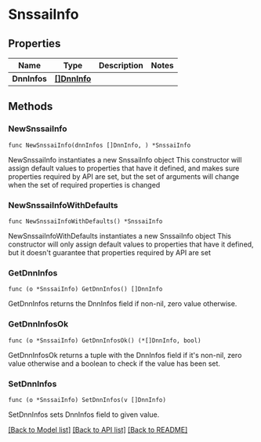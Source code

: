 # SnssaiInfo

## Properties

Name | Type | Description | Notes
------------ | ------------- | ------------- | -------------
**DnnInfos** | [**[]DnnInfo**](DnnInfo.md) |  | 

## Methods

### NewSnssaiInfo

`func NewSnssaiInfo(dnnInfos []DnnInfo, ) *SnssaiInfo`

NewSnssaiInfo instantiates a new SnssaiInfo object
This constructor will assign default values to properties that have it defined,
and makes sure properties required by API are set, but the set of arguments
will change when the set of required properties is changed

### NewSnssaiInfoWithDefaults

`func NewSnssaiInfoWithDefaults() *SnssaiInfo`

NewSnssaiInfoWithDefaults instantiates a new SnssaiInfo object
This constructor will only assign default values to properties that have it defined,
but it doesn't guarantee that properties required by API are set

### GetDnnInfos

`func (o *SnssaiInfo) GetDnnInfos() []DnnInfo`

GetDnnInfos returns the DnnInfos field if non-nil, zero value otherwise.

### GetDnnInfosOk

`func (o *SnssaiInfo) GetDnnInfosOk() (*[]DnnInfo, bool)`

GetDnnInfosOk returns a tuple with the DnnInfos field if it's non-nil, zero value otherwise
and a boolean to check if the value has been set.

### SetDnnInfos

`func (o *SnssaiInfo) SetDnnInfos(v []DnnInfo)`

SetDnnInfos sets DnnInfos field to given value.



[[Back to Model list]](../README.md#documentation-for-models) [[Back to API list]](../README.md#documentation-for-api-endpoints) [[Back to README]](../README.md)


